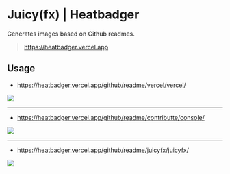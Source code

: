 # Juicy(fx) | Heatbadger

Generates images based on Github readmes.
> https://heatbadger.vercel.app

## Usage

- https://heatbadger.vercel.app/github/readme/vercel/vercel/

![](https://heatbadger.vercel.app/github/readme/vercel/vercel/)

-----

- https://heatbadger.vercel.app/github/readme/contributte/console/

![](https://heatbadger.vercel.app/github/readme/contributte/console/)

-----

- https://heatbadger.vercel.app/github/readme/juicyfx/juicyfx/

![](https://heatbadger.vercel.app/github/readme/juicyfx/juicy/)
